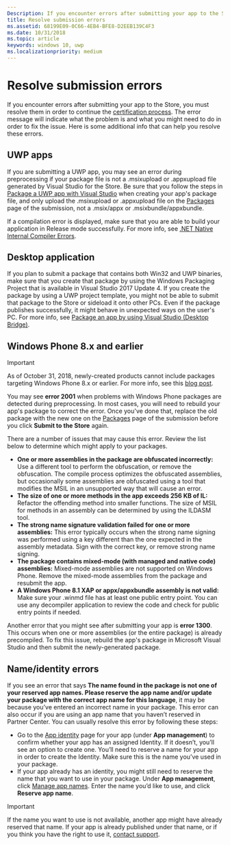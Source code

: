 ```yaml
---
Description: If you encounter errors after submitting your app to the Store, you must resolve them in order to continue the certification process.
title: Resolve submission errors
ms.assetid: 68199E09-0C66-4EB4-BFE8-D2EEB139C4F3
ms.date: 10/31/2018
ms.topic: article
keywords: windows 10, uwp
ms.localizationpriority: medium
---
```

# Resolve submission errors

If you encounter errors after submitting your app to the Store, you must resolve them in order to continue the [certification process](the-app-certification-process.md). The error message will indicate what the problem is and what you might need to do in order to fix the issue. Here is some additional info that can help you resolve these errors.

## UWP apps

If you are submitting a UWP app, you may see an error during preprocessing if your package file is not a .msixupload or .appxupload file generated by Visual Studio for the Store. Be sure that you follow the steps in [Package a UWP app with Visual Studio](../packaging/packaging-uwp-apps.md) when creating your app's package file, and only upload the .msixupload or .appxupload file on the [Packages](upload-app-packages.md) page of the submission, not a .msix/appx or .msixbundle/appxbundle.

If a compilation error is displayed, make sure that you are able to build your application in Release mode successfully. For more info, see [.NET Native Internal Compiler Errors](http://go.microsoft.com/fwlink/p/?LinkID=613098).

## Desktop application

If you plan to submit a package that contains both Win32 and UWP binaries, make sure that you create that package by using the Windows Packaging Project that is available in Visual Studio 2017 Update 4. If you create the package by using a UWP project template, you might not be able to submit that package to the Store or sideload it onto other PCs. Even if the package publishes successfully, it might behave in unexpected ways on the user's PC. For more info, see [Package an app by using Visual Studio (Desktop Bridge)]( https://docs.microsoft.com/windows/uwp/porting/desktop-to-uwp-packaging-dot-net).

## Windows Phone 8.x and earlier

> [!IMPORTANT]
> As of October 31, 2018, newly-created products cannot include packages targeting Windows Phone 8.x or earlier. For more info, see this [blog post](https://blogs.windows.com/buildingapps/2018/08/20/important-dates-regarding-apps-with-windows-phone-8-x-and-earlier-and-windows-8-8-1-packages-submitted-to-microsoft-store/#SzKghBbqDMlmAO4c.97).

You may see **error 2001** when problems with Windows Phone packages are detected during preprocessing. In most cases, you will need to rebuild your app's package to correct the error. Once you've done that, replace the old package with the new one on the [Packages](upload-app-packages.md) page of the submission before you click **Submit to the Store** again.

There are a number of issues that may cause this error. Review the list below to determine which might apply to your packages.

-   **One or more assemblies in the package are obfuscated incorrectly:** Use a different tool to perform the obfuscation, or remove the obfuscation. The compile process optimizes the obfuscated assemblies, but occasionally some assemblies are obfuscated using a tool that modifies the MSIL in an unsupported way that will cause an error.
-   **The size of one or more methods in the app exceeds 256 KB of IL:** Refactor the offending method into smaller functions. The size of MSIL for methods in an assembly can be determined by using the ILDASM tool.
-   **The strong name signature validation failed for one or more assemblies:** This error typically occurs when the strong name signing was performed using a key different than the one expected in the assembly metadata. Sign with the correct key, or remove strong name signing.
-   **The package contains mixed-mode (with managed and native code) assemblies:** Mixed-mode assemblies are not supported on Windows Phone. Remove the mixed-mode assemblies from the package and resubmit the app.
-   **A Windows Phone 8.1 XAP or appx/appxbundle assembly is not valid:** Make sure your .winmd file has at least one public entry point. You can use any decompiler application to review the code and check for public entry points if needed.

Another error that you might see after submitting your app is **error 1300**. This occurs when one or more assemblies (or the entire package) is already precompiled. To fix this issue, rebuild the app's package in Microsoft Visual Studio and then submit the newly-generated package.

## Name/identity errors

If you see an error that says **The name found in the package is not one of your reserved app names. Please reserve the app name and/or update your package with the correct app name for this language**, it may be because you’ve entered an incorrect name in your package. This error can also occur if you are using an app name that you haven’t reserved in Partner Center. You can usually resolve this error by following these steps:

- Go to the [App identity](view-app-identity-details.md) page for your app (under **App management**) to confirm whether your app has an assigned Identity. If it doesn’t, you’ll see an option to create one. You’ll need to reserve a name for your app in order to create the Identity. Make sure this is the name you’ve used in your package.
- If your app already has an identity, you might still need to reserve the name that you want to use in your package. Under **App management**, click [Manage app names](manage-app-names.md). Enter the name you’d like to use, and click **Reserve app name**.

> [!IMPORTANT]
>  If the name you want to use is not available, another app might have already reserved that name. If your app is already published under that name, or if you think you have the right to use it, [contact support](https://go.microsoft.com/fwlink/p/?LinkId=331509).  

 

 




